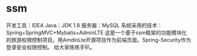 # ssm
开发工具：IDEA
Java：JDK 1.8
服务器：MySQL
系统采用的技术：Spring+SpringMVC+Mybatis+AdminLTE
这是一个基于ssm框架的功能模块化的旅游权限控制项目。用AmdinLte开源项目作为前端页面，Spring-Security作为登录安全权限控制。
给大家练练手叭。
